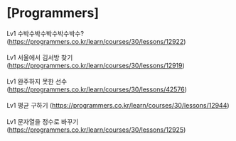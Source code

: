 # [Programmers]

Lv1 수박수박수박수박수박수? (https://programmers.co.kr/learn/courses/30/lessons/12922) <br><br>
Lv1 서울에서 김서방 찾기 (https://programmers.co.kr/learn/courses/30/lessons/12919) <br><br>
Lv1 완주하지 못한 선수 (https://programmers.co.kr/learn/courses/30/lessons/42576) <br><br>
Lv1 평균 구하기 (https://programmers.co.kr/learn/courses/30/lessons/12944) <br><br>
Lv1 문자열을 정수로 바꾸기 (https://programmers.co.kr/learn/courses/30/lessons/12925) <br><br>
